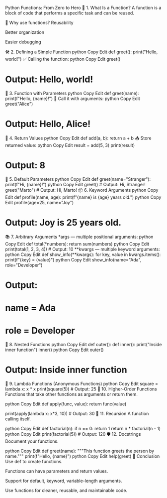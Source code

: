  Python Functions: From Zero to Hero
📘 1. What Is a Function?
A function is a block of code that performs a specific task and can be reused.

🧠 Why use functions?
Reusability

Better organization

Easier debugging

🛠️ 2. Defining a Simple Function
python
Copy
Edit
def greet():
    print("Hello, world!")
✅ Calling the function:
python
Copy
Edit
greet()
# Output: Hello, world!
🧩 3. Function with Parameters
python
Copy
Edit
def greet(name):
    print(f"Hello, {name}!")
🧪 Call it with arguments:
python
Copy
Edit
greet("Alice")
# Output: Hello, Alice!
🔁 4. Return Values
python
Copy
Edit
def add(a, b):
    return a + b
📥 Store returned value:
python
Copy
Edit
result = add(5, 3)
print(result)
# Output: 8
🧮 5. Default Parameters
python
Copy
Edit
def greet(name="Stranger"):
    print(f"Hi, {name}!")
python
Copy
Edit
greet()            # Output: Hi, Stranger!
greet("Marto")     # Output: Hi, Marto!
📦 6. Keyword Arguments
python
Copy
Edit
def profile(name, age):
    print(f"{name} is {age} years old.")
python
Copy
Edit
profile(age=25, name="Joy")
# Output: Joy is 25 years old.
📚 7. Arbitrary Arguments
*args — multiple positional arguments:
python
Copy
Edit
def total(*numbers):
    return sum(numbers)
python
Copy
Edit
print(total(1, 2, 3, 4))  # Output: 10
**kwargs — multiple keyword arguments:
python
Copy
Edit
def show_info(**kwargs):
    for key, value in kwargs.items():
        print(f"{key} = {value}")
python
Copy
Edit
show_info(name="Ada", role="Developer")
# Output:
# name = Ada
# role = Developer
🧱 8. Nested Functions
python
Copy
Edit
def outer():
    def inner():
        print("Inside inner function")
    inner()
python
Copy
Edit
outer()
# Output: Inside inner function
🧠 9. Lambda Functions (Anonymous Functions)
python
Copy
Edit
square = lambda x: x * x
print(square(5))  # Output: 25
🎯 10. Higher-Order Functions
Functions that take other functions as arguments or return them.

python
Copy
Edit
def apply(func, value):
    return func(value)

print(apply(lambda x: x*3, 10))  # Output: 30
🔄 11. Recursion
A function calling itself.

python
Copy
Edit
def factorial(n):
    if n == 0:
        return 1
    return n * factorial(n - 1)
python
Copy
Edit
print(factorial(5))  # Output: 120
🛡️ 12. Docstrings
Document your functions.

python
Copy
Edit
def greet(name):
    """This function greets the person by name."""
    print(f"Hello, {name}")
python
Copy
Edit
help(greet)
🏁 Conclusion
Use def to create functions.

Functions can have parameters and return values.

Support for default, keyword, variable-length arguments.

Use functions for cleaner, reusable, and maintainable code.